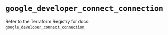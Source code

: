 # `google_developer_connect_connection`

Refer to the Terraform Registry for docs: [`google_developer_connect_connection`](https://registry.terraform.io/providers/hashicorp/google/6.16.0/docs/resources/developer_connect_connection).
